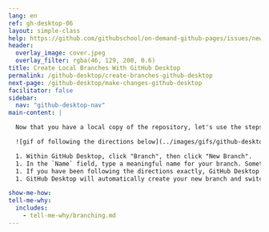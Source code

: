 ```yaml
---
lang: en
ref: gh-desktop-06
layout: simple-class
help: https://github.com/githubschool/on-demand-github-pages/issues/new?title=I%20need%20help&body=Describe%20what%20you%20need%20help%20with%20here.&labels=Help%20Wanted
header:
  overlay_image: cover.jpeg
  overlay_filter: rgba(46, 129, 200, 0.6)
title: Create Local Branches With GitHub Desktop
permalink: /github-desktop/create-branches-github-desktop
next-page: /github-desktop/make-changes-github-desktop
facilitator: false
sidebar:
  nav: "github-desktop-nav"
main-content: |

  Now that you have a local copy of the repository, let's use the steps of [GitHub Flow](https://guides.github.com/introduction/flow/) to make a change in your project. First we will create a branch.

  ![gif of following the directions below](../images/gifs/github-desktop/create-branch-on-desktop.gif)

  1. Within GitHub Desktop, click "Branch", then click "New Branch".
  1. In the `Name` field, type a meaningful name for your branch. Something like `add-index-page` will work nicely.
  1. If you have been following the directions exactly, GitHub Desktop knows to create the new branch based on `master` because it is the branch you were checked out to when you clicked the "New Branch" option.
  1. GitHub Desktop will automatically create your new branch and switch you to it.

show-me-how:
tell-me-why:
  includes:
    - tell-me-why/branching.md
---
```

